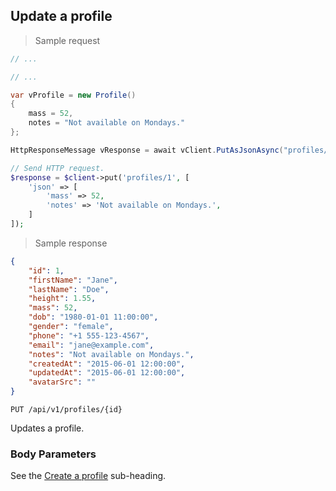 ## Update a profile

> Sample request

```java
// ...
```

```c
// ...
```

```csharp
var vProfile = new Profile()
{
    mass = 52,
    notes = "Not available on Mondays."
};

HttpResponseMessage vResponse = await vClient.PutAsJsonAsync("profiles/1", vProfile);
```

```php
// Send HTTP request.
$response = $client->put('profiles/1', [
    'json' => [
        'mass' => 52,
        'notes' => 'Not available on Mondays.',
    ]
]);
```

> Sample response

```json
{
    "id": ​1,
    "firstName": "Jane",
    "lastName": "Doe",
    "height": 1.55,
    "mass": 52,
    "dob": "1980-01-01 11:00:00",
    "gender": "female",
    "phone": "+1 555-123-4567",
    "email": "jane@example.com",
    "notes": "Not available on Mondays.",
    "createdAt": "2015-06-01 12:00:00",
    "updatedAt": "2015-06-01 12:00:00",
    "avatarSrc": ""
}
```

`PUT /api/v1/profiles/{id}`

Updates a profile.

### Body Parameters

See the [Create a profile](#create-a-profile) sub-heading.
